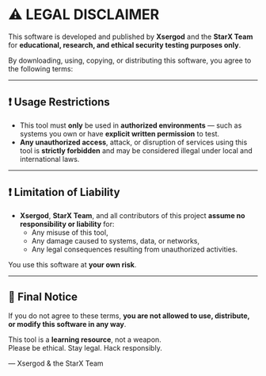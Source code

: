 # ⚠️ LEGAL DISCLAIMER

This software is developed and published by **Xsergod** and the **StarX Team** for **educational, research, and ethical security testing purposes only**.

By downloading, using, copying, or distributing this software, you agree to the following terms:

---

## ❗ Usage Restrictions

- This tool must **only** be used in **authorized environments** — such as systems you own or have **explicit written permission** to test.
- **Any unauthorized access**, attack, or disruption of services using this tool is **strictly forbidden** and may be considered illegal under local and international laws.

---

## ❗ Limitation of Liability

- **Xsergod**, **StarX Team**, and all contributors of this project **assume no responsibility or liability** for:
  - Any misuse of this tool,
  - Any damage caused to systems, data, or networks,
  - Any legal consequences resulting from unauthorized activities.

You use this software at **your own risk**.

---

## 📢 Final Notice

If you do not agree to these terms, **you are not allowed to use, distribute, or modify this software in any way**.

This tool is a **learning resource**, not a weapon.  
Please be ethical. Stay legal. Hack responsibly.

— Xsergod & the StarX Team
